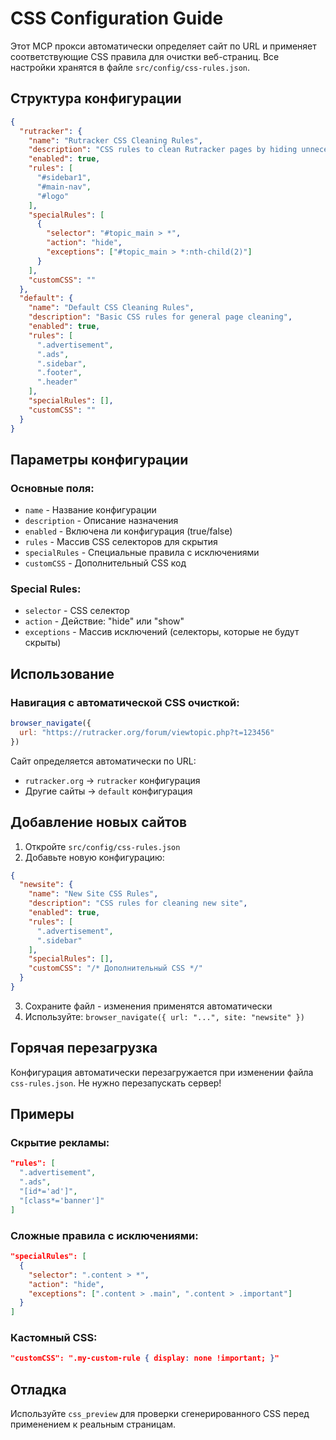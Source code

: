 # CSS Configuration Guide

Этот MCP прокси автоматически определяет сайт по URL и применяет соответствующие CSS правила для очистки веб-страниц. Все настройки хранятся в файле `src/config/css-rules.json`.

## Структура конфигурации

```json
{
  "rutracker": {
    "name": "Rutracker CSS Cleaning Rules",
    "description": "CSS rules to clean Rutracker pages by hiding unnecessary elements",
    "enabled": true,
    "rules": [
      "#sidebar1",
      "#main-nav", 
      "#logo"
    ],
    "specialRules": [
      {
        "selector": "#topic_main > *",
        "action": "hide",
        "exceptions": ["#topic_main > *:nth-child(2)"]
      }
    ],
    "customCSS": ""
  },
  "default": {
    "name": "Default CSS Cleaning Rules",
    "description": "Basic CSS rules for general page cleaning",
    "enabled": true,
    "rules": [
      ".advertisement",
      ".ads",
      ".sidebar",
      ".footer",
      ".header"
    ],
    "specialRules": [],
    "customCSS": ""
  }
}
```

## Параметры конфигурации

### Основные поля:
- `name` - Название конфигурации
- `description` - Описание назначения
- `enabled` - Включена ли конфигурация (true/false)
- `rules` - Массив CSS селекторов для скрытия
- `specialRules` - Специальные правила с исключениями
- `customCSS` - Дополнительный CSS код

### Special Rules:
- `selector` - CSS селектор
- `action` - Действие: "hide" или "show"
- `exceptions` - Массив исключений (селекторы, которые не будут скрыты)

## Использование

### Навигация с автоматической CSS очисткой:
```javascript
browser_navigate({
  url: "https://rutracker.org/forum/viewtopic.php?t=123456"
})
```

Сайт определяется автоматически по URL:
- `rutracker.org` → `rutracker` конфигурация
- Другие сайты → `default` конфигурация

## Добавление новых сайтов

1. Откройте `src/config/css-rules.json`
2. Добавьте новую конфигурацию:

```json
{
  "newsite": {
    "name": "New Site CSS Rules",
    "description": "CSS rules for cleaning new site",
    "enabled": true,
    "rules": [
      ".advertisement",
      ".sidebar"
    ],
    "specialRules": [],
    "customCSS": "/* Дополнительный CSS */"
  }
}
```

3. Сохраните файл - изменения применятся автоматически
4. Используйте: `browser_navigate({ url: "...", site: "newsite" })`

## Горячая перезагрузка

Конфигурация автоматически перезагружается при изменении файла `css-rules.json`. Не нужно перезапускать сервер!

## Примеры

### Скрытие рекламы:
```json
"rules": [
  ".advertisement",
  ".ads",
  "[id*='ad']",
  "[class*='banner']"
]
```

### Сложные правила с исключениями:
```json
"specialRules": [
  {
    "selector": ".content > *",
    "action": "hide",
    "exceptions": [".content > .main", ".content > .important"]
  }
]
```

### Кастомный CSS:
```json
"customCSS": ".my-custom-rule { display: none !important; }"
```

## Отладка

Используйте `css_preview` для проверки сгенерированного CSS перед применением к реальным страницам.